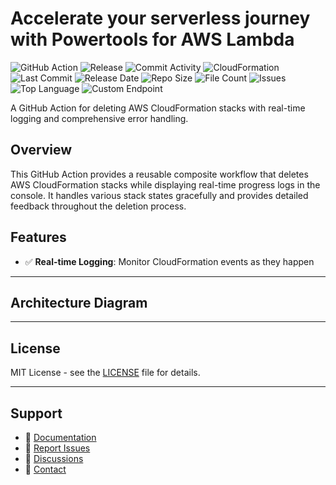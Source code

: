 # Accelerate your serverless journey with Powertools for AWS Lambda

![GitHub Action](https://img.shields.io/badge/GitHub-Action-blue?logo=github)&nbsp;![Release](https://github.com/subhamay-bhattacharyya/4202-power-tools-cft/actions/workflows/release.yaml/badge.svg)&nbsp;![Commit Activity](https://img.shields.io/github/commit-activity/t/subhamay-bhattacharyya/4202-power-tools-cft)&nbsp;![CloudFormation](https://img.shields.io/badge/AWS-CloudFormation-orange?logo=amazonaws)&nbsp;![Last Commit](https://img.shields.io/github/last-commit/subhamay-bhattacharyya/4202-power-tools-cft)&nbsp;![Release Date](https://img.shields.io/github/release-date/subhamay-bhattacharyya/4202-power-tools-cft)&nbsp;![Repo Size](https://img.shields.io/github/repo-size/subhamay-bhattacharyya/4202-power-tools-cft)&nbsp;![File Count](https://img.shields.io/github/directory-file-count/subhamay-bhattacharyya/4202-power-tools-cft)&nbsp;![Issues](https://img.shields.io/github/issues/subhamay-bhattacharyya/4202-power-tools-cft)&nbsp;![Top Language](https://img.shields.io/github/languages/top/subhamay-bhattacharyya/4202-power-tools-cft)&nbsp;![Custom Endpoint](https://img.shields.io/endpoint?url=https://gist.githubusercontent.com/bsubhamay/ee055497f96dc965ec37eab44a7b1c82/raw/4202-power-tools-cft.json?)


A GitHub Action for deleting AWS CloudFormation stacks with real-time logging and comprehensive error handling.

## Overview

This GitHub Action provides a reusable composite workflow that deletes AWS CloudFormation stacks while displaying real-time progress logs in the console. It handles various stack states gracefully and provides detailed feedback throughout the deletion process.

## Features

- ✅ **Real-time Logging**: Monitor CloudFormation events as they happen

---

## Architecture Diagram


---

## License

MIT License - see the [LICENSE](LICENSE) file for details.

---

## Support

- 📖 [Documentation](https://github.com/subhamay-bhattacharyya/4202-power-tools-cft/wiki)
- 🐛 [Report Issues](https://github.com/subhamay-bhattacharyya/4202-power-tools-cft/issues)
- 💬 [Discussions](https://github.com/subhamay-bhattacharyya/4202-power-tools-cft/discussions)
- 📧 [Contact](mailto:support@subhamay.aws@gmail.com)